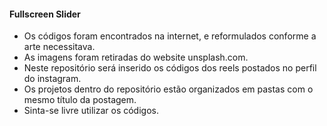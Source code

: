 #### Fullscreen Slider

- Os códigos foram encontrados na internet, e reformulados conforme a arte necessitava.
- As imagens foram retiradas do website unsplash.com.
- Neste repositório será inserido os códigos dos reels postados no perfil do instagram.
- Os projetos dentro do repositório estão organizados em pastas com o mesmo título da postagem.
- Sinta-se livre utilizar os códigos.

